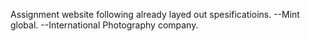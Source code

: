 Assignment website following already layed out spesificatioins.
--Mint global.
--International Photography company.
